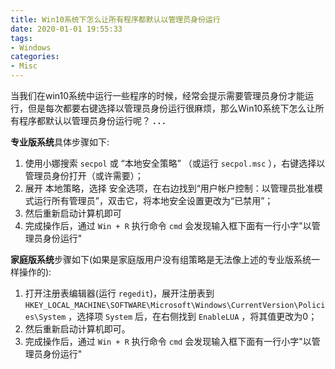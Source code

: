```yaml
---
title: Win10系统下怎么让所有程序都默认以管理员身份运行
date: 2020-01-01 19:55:33
tags:
- Windows
categories:
- Misc
---
```




当我们在win10系统中运行一些程序的时候，经常会提示需要管理员身份才能运行，但是每次都要右键选择以管理员身份运行很麻烦，那么Win10系统下怎么让所有程序都默认以管理员身份运行呢？
**. . .**<!-- more -->


**专业版系统**具体步骤如下: 

1. 使用小娜搜索 `secpol` 或 “本地安全策略” （或运行 `secpol.msc` ），右键选择以管理员身份打开（或许需要）；
2. 展开 本地策略，选择 安全选项，在右边找到“用户帐户控制：以管理员批准模式运行所有管理员”，双击它，将本地安全设置更改为“已禁用”；
3. 然后重新启动计算机即可
4. 完成操作后，通过 `Win + R` 执行命令 `cmd` 会发现输入框下面有一行小字"以管理员身份运行"
   
**家庭版系统**步骤如下(如果是家庭版用户没有组策略是无法像上述的专业版系统一样操作的):

1. 打开注册表编辑器(运行 `regedit`)，展开注册表到 `HKEY_LOCAL_MACHINE\SOFTWARE\Microsoft\Windows\CurrentVersion\Policies\System` ，选择项 `System` 后，在右侧找到 `EnableLUA` ，将其值更改为0；
2. 然后重新启动计算机即可。
3. 完成操作后，通过 `Win + R` 执行命令 `cmd` 会发现输入框下面有一行小字"以管理员身份运行"